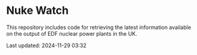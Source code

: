 # Nuke Watch

This repository includes code for retrieving the latest information available on the output of EDF nuclear power plants in the UK.

Last updated: 2024-11-29 03:32